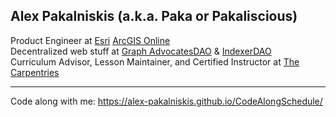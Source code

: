 ## Alex Pakalniskis (a.k.a. Paka or Pakaliscious) 

Product Engineer at [Esri](https://www.esri.com/en-us/home) [ArcGIS Online](https://www.esri.com/en-us/arcgis/products/arcgis-online/overview) <br>
Decentralized web stuff at [Graph AdvocatesDAO](https://docs.graphadvocates.com/) & [IndexerDAO](https://barracuda.io/IndexerDAO)<br>
Curriculum Advisor, Lesson Maintainer, and Certified Instructor at [The Carpentries](https://carpentries.org/) <br>

---

Code along with me: https://alex-pakalniskis.github.io/CodeAlongSchedule/

</p>

<!--
**alex-pakalniskis/alex-pakalniskis** is a ✨ _special_ ✨ repository because its `README.md` (this file) appears on your GitHub profile.

Here are some ideas to get you started:

- 🔭 I’m currently working on ...
- 🌱 I’m currently learning ...
- 👯 I’m looking to collaborate on ...
- 🤔 I’m looking for help with ...
- 💬 Ask me about ...
- 📫 How to reach me: ...
- 😄 Pronouns: ...
- ⚡ Fun fact: ...
-->
